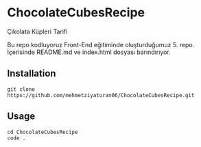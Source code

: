 # ChocolateCubesRecipe
Çikolata Küpleri Tarifi

Bu repo kodluyoruz Front-End eğitiminde oluşturduğumuz 5. repo. İçerisinde README.md ve index.html dosyası barındırıyor.

## Installation
```
git clone https://github.com/mehmetziyaturan06/ChocolateCubesRecipe.git
```

## Usage
```
cd ChocolateCubesRecipe
code .
```